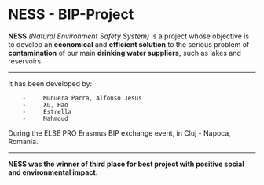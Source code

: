 # NESS - BIP-Project

**NESS** _(Natural Environment Safety System)_ is a project whose objective is to develop an **economical** and **efficient solution** to the serious problem of **contamination** of our main **drinking water suppliers,** such as lakes and reservoirs.

---

It has been developed by:

        -     Munuera Parra, Alfonso Jesus
        -     Xu, Hao
        -     Estrella
        -     Mahmoud

During the ELSE PRO Erasmus BIP exchange event, in Cluj - Napoca, Romania.

---

**NESS was the winner of third place for best project with positive social and environmental impact.**
